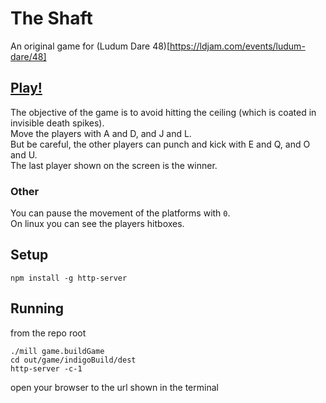 # The Shaft

An original game for (Ludum Dare 48)[https://ldjam.com/events/ludum-dare/48]

## [Play!](dist)

The objective of the game is to avoid hitting the ceiling (which is coated in invisible death spikes).  
Move the players with A and D, and J and L.  
But be careful, the other players can punch and kick with E and Q, and O and U.  
The last player shown on the screen is the winner.

### Other

You can pause the movement of the platforms with `0`.  
On linux you can see the players hitboxes.

## Setup

```
npm install -g http-server
```

## Running

from the repo root

```
./mill game.buildGame
cd out/game/indigoBuild/dest
http-server -c-1
```

open your browser to the url shown in the terminal

